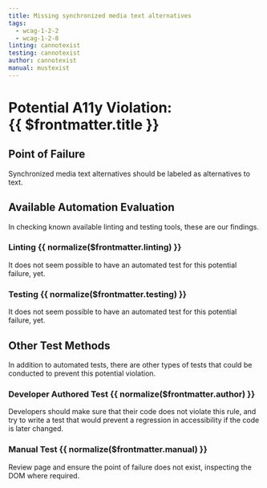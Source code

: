 ```yaml
---
title: Missing synchronized media text alternatives
tags: 
  - wcag-1-2-2
  - wcag-1-2-8
linting: cannotexist
testing: cannotexist
author: cannotexist
manual: mustexist
---
```


<script setup>
  const normalize = (value) => {
    const v = (value || '').toLowerCase()
    if (v === 'exists') return 'Exists'
    if (v === 'couldexist') return 'Could Exist'
    if (v === 'cannotexist') return 'Cannot Exist'
    if (v === 'shouldexist') return 'Should Exist'
    if (v === 'mustexist') return 'Must Exist'
    return '—'
  }
</script>

# Potential A11y Violation:<br/>{{ $frontmatter.title }}

## Point of Failure
Synchronized media text alternatives should be labeled as alternatives to text.

## Available Automation Evaluation

In checking known available linting and testing tools, these are our findings.

### Linting <Badge type="info">{{ normalize($frontmatter.linting) }}</Badge>
It does not seem possible to have an automated test for this potential failure, yet.

### Testing <Badge type="info">{{ normalize($frontmatter.testing) }}</Badge>
It does not seem possible to have an automated test for this potential failure, yet. 

## Other Test Methods

In addition to automated tests, there are other types of tests that could be conducted to prevent this potential violation.

### Developer Authored Test <Badge type="info">{{ normalize($frontmatter.author) }}</Badge>
Developers should make sure that their code does not violate this rule, and try to write a test that would prevent a regression in accessibility if the code is later changed.

### Manual Test <Badge type="info">{{ normalize($frontmatter.manual) }}</Badge>
Review page and ensure the point of failure does not exist, inspecting the DOM where required.


<TagLinks />
